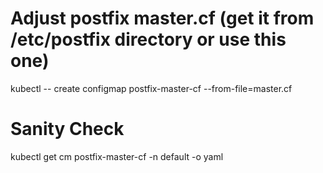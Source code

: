# Adjust postfix master.cf (get it from /etc/postfix directory or use this one)
kubectl -- create configmap postfix-master-cf --from-file=master.cf
# Sanity Check
kubectl get cm postfix-master-cf -n default -o yaml
